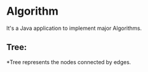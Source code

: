 # Algorithm
It's a Java application to implement major Algorithms.

## Tree:
*Tree represents the nodes connected by edges.
